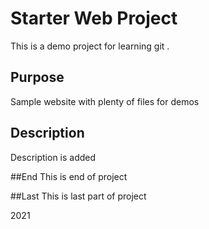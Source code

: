 # Starter Web Project

This is a demo project for learning git .

## Purpose

Sample website with plenty of files for demos

## Description

Description is added

##End
This is end of project

##Last
This is last part of project

2021